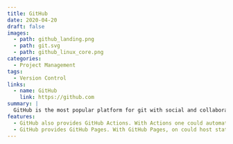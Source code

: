 ```yaml
---
title: GitHub
date: 2020-04-20
draft: false
images:
  - path: github_landing.png
  - path: git.svg
  - path: github_linux_core.png
categories:
  - Project Management
tags:
  - Version Control
links:
  - name: GitHub
    link: https://github.com
summary: |
  GitHub is the most popular platform for git with social and collaborations built-in.
features:
  - GitHub also provides GitHub Actions. With Actions one could automate processes.
  - GitHub provides GitHub Pages. With GitHub Pages, on could host static files as well as Jekyll built websites.
---
```




